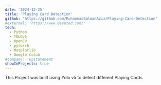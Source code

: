 ```yaml
---
date: '2024-12-25'
title: 'Playing Card Detection'
github: 'https://github.com/MuhammadSalmanAziz/Playing-Card-Detection'
#external: 'https://www.devoted.com/'
tech:
  - Python
  - YOLOv5
  - OpenCV
  - pytorch
  - Matplotlib
  - Google Colab
#company: 'Upstatement'
showInProjects: true
---
```

This Project was built using Yolo v5 to detect different Playing Cards.